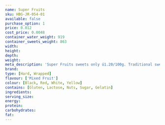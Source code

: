 ```yaml
---
name: Super Fruits
sku: HBG-JR-054-01
available: false
purchase_option: 1
price: 0.012
cost_price: 0.0048
container_water_weight: 919
container_sweets_weight: 863
width: 
height: 
depth: 
weight: 
meta_description: 'Super Fruits sweets only ú1.20/100g. Traditional sweets and more at Humbugs Confectionery Store. Specialists in satisfying your sweet tooth!'
brand: 
type: [Hard, Wrapped]
flavour: ['Mixed Fruit']
colour: [Black, Red, White, Yellow]
contains: [Gluten, Lactose, Nuts, Sugar, Gelatin]
ingredients: 
serving_size: 
energy: 
protein: 
carbohydrates: 
fat: 
---
```


